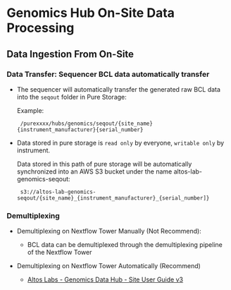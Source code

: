 # Genomics Hub On-Site Data Processing
## Data Ingestion From On-Site

### Data Transfer: Sequencer BCL data automatically transfer
 * The sequencer will automatically transfer the generated raw BCL data into the `seqout` folder in Pure Storage:
    
    Example:
    <pre><code> /purexxxx/hubs/genomics/seqout/{site_name}{instrument_manufacturer}{serial_number} </code></pre> 
 
 * Data stored in pure storage is `read only` by everyone, `writable only` by instrument.

    Data stored in this path of pure storage will be automatically synchronized into an AWS S3 bucket under the name altos-lab-genomics-seqout:
    <pre><code> s3://altos-lab-genomics-seqout/{site_name}_{instrument_manufacturer}_{serial_number]} </code></pre>



### Demultiplexing
* Demultiplexing on Nextflow Tower Manually (Not Recommend):
    * BCL data can be demultiplexed through the demultiplexing pipeline of the Nextflow Tower

* Demultiplexing on Nextflow Tower Automatically (Recommend)
    * [Altos Labs - Genomics Data Hub - Site User Guide v3](https://docs.google.com/presentation/d/1wc8YL9THBm5JfrHw4Y_Su7b9F7NkeR9RHj-apLC0ChY/edit#slide=id.g1a6804f61de_0_167)

        


